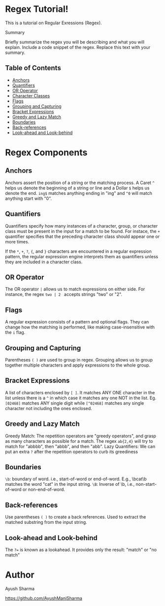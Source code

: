 # Regex Tutorial!

This is a tutorial on Regular Exressions (Regex).

Summary

Briefly summarize the regex you will be describing and what you will explain. Include a code snippet of the regex. Replace this text with your summary.
## Table of Contents

   * [Anchors](##Anchors)
   * [Quantifiers]()
   * [OR Operator]()
   * [Character Classes]()
   * [Flags]()
   * [Grouping and Capturing]()
   * [Bracket Expressions]()
   * [Greedy and Lazy Match]()
   * [Boundaries]()
   * [Back-references]()
   * [Look-ahead and Look-behind]()

# Regex Components
## Anchors
Anchors assert the position of a string or the matching process. A Caret `^` helps us denote the beginning of a string or line and a Dollar `$` helps us denote the end.
`ing$` matches anything ending in "ing" and `^0` will match anything start with "0".

## Quantifiers
Quantifiers specify how many instances of a character, group, or character class must be present in the input for a match to be found. For instace, the `+` quantifier specifies that the preceding character class should appear one or more times.

If the `*`, `+`, `?`, `{`, and `}` characters are encountered in a regular expression pattern, the regular expression engine interprets them as quantifiers unless they are included in a character class.

## OR Operator
The OR operator `|` allows us to match expressions on either side. For instance, the regex `two | 2 ` accepts strings "two" or "2".

## Flags
A regular expression consists of a pattern and optional flags. They can change how the matching is performed, like making case-insensitive with the `i` flag.

## Grouping and Capturing
Parentheses `( )` are used to group in regex. Grouping allows us to group together multiple characters and apply expressions to the whole group.

## Bracket Expressions
A list of characters enclosed by `[ ]`. It matches ANY ONE character in the list unless there is a `^` in which case it matches any one NOT in the list. Eg. `[02468]` matches ANY single digit while `[^02468]` matches any single character not including the ones enclosed.

## Greedy and Lazy Match
Greedy Match: The repetition operators are "greedy operators", and grasp as many characters as possible for a match. The regex `ab{2,4}` will try to match for "abbbb", then "abbb", and then "abb".
Lazy Quantifiers: We can put an extra `?` after the repetition operators to curb its greediness

## Boundaries
`\b`: boundary of word. i.e., start-of-word or end-of-word. E.g., \bcat\b matches the word "cat" in the input string.
`\B`: Inverse of \b, i.e., non-start-of-word or non-end-of-word.

## Back-references
Use parentheses `( )` to create a back references. Used to extract the matched substring from the input string.

## Look-ahead and Look-behind
The `?=` is known as a lookahead. It provides only the result: "match" or "no match"

# Author
Ayush Sharma

https://github.com/AyushManiSharma
